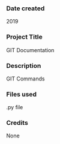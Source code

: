 ### Date created
2019

### Project Title
GIT Documentation

### Description
GIT Commands

### Files used
.py file

### Credits
None


